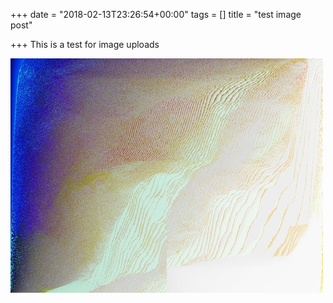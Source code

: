 +++
date = "2018-02-13T23:26:54+00:00"
tags = []
title = "test image post"

+++
This is a test for image uploads

![](images/uploads/2018/02/13/tumblr_inline_n7zh1qR3lq1r1t2i8.jpg)